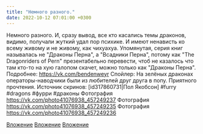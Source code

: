 ```yaml
---
title: "Немного разного."
date: 2022-10-12 07:01:00 +0300
---
```


Немного разного.
И, сразу вывод, все кто касались темы драконов, видимо, получали жуткий удал пор психике. И имеют ненависть ко всему живому и не живому, как чихуахуа.
Упомянутая, серия книг называлась не "Драконы Перна", а "Всадники Перна", потому как "The Dragonriders of Pern" презентабельно перевести, чтоб не казалось что там кто-то на хую галопом скачет, можно только как "Драконы Перна". Подробнее: https://vk.com/bendenweyr
Спойлер:
На зелёных драконах операторы-наводчики были из любителей друг друга в попу.
Приятного прочтения.
Источник скринов:
[id317860731|Пол Якобсон]
#furry #dragons #фурри #драконы
Фотография
https://vk.com/photo41076938_457249237
Фотография
https://vk.com/photo41076938_457249235
Фотография
https://vk.com/photo41076938_457249236

[Вложение](https://vk.com/photo41076938_457249237)
[Вложение](https://vk.com/photo41076938_457249235)
[Вложение](https://vk.com/photo41076938_457249236)
